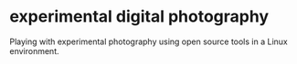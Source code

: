 # experimental digital photography

Playing with experimental photography using open source tools in a Linux environment.
